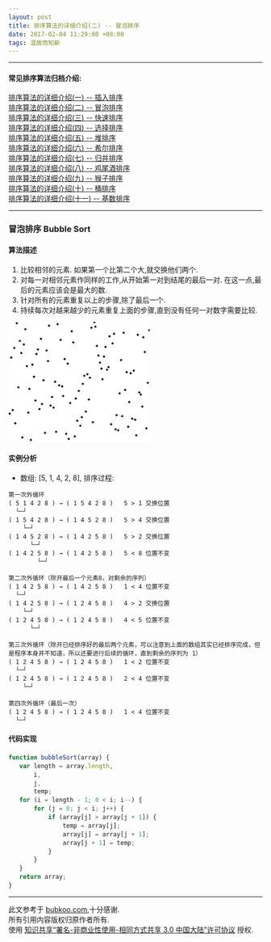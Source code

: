 ```yaml
---
layout: post
title: 排序算法的详细介绍(二) -- 冒泡排序
date: 2017-02-04 11:29:00 +08:00
tags: 温故而知新
---
```


***

#### 常见排序算法归档介绍:

[排序算法的详细介绍(一) -- 插入排序][insertion_sort]  
[排序算法的详细介绍(二) -- 冒泡排序][bubble_sort]  
[排序算法的详细介绍(三) -- 快速排序][quick_sort]  
[排序算法的详细介绍(四) -- 选择排序][selection_sort]  
[排序算法的详细介绍(五) -- 堆排序][heap_sort]  
[排序算法的详细介绍(六) -- 希尔排序][shell_sort]  
[排序算法的详细介绍(七) -- 归并排序][merge_sort]  
[排序算法的详细介绍(八) -- 鸡尾酒排序][cocktail_sort]  
[排序算法的详细介绍(九) -- 猴子排序][bogo_sort]  
[排序算法的详细介绍(十) -- 桶排序][bucket_sort]  
[排序算法的详细介绍(十一) -- 基数排序][radix_sort]  

***

### 冒泡排序 Bubble Sort

#### 算法描述

1. 比较相邻的元素. 如果第一个比第二个大,就交换他们两个.
2. 对每一对相邻元素作同样的工作,从开始第一对到结尾的最后一对. 在这一点,最后的元素应该会是最大的数.
3. 针对所有的元素重复以上的步骤,除了最后一个.
4. 持续每次对越来越少的元素重复上面的步骤,直到没有任何一对数字需要比较.

![Bubble_sort_animation][Bubble_sort_animation]

#### 实例分析
* 数组: [5, 1, 4, 2, 8], 排序过程:

```plain
第一次外循环
( 5 1 4 2 8 ) → ( 1 5 4 2 8 )   5 > 1 交换位置
  └─┘
( 1 5 4 2 8 ) → ( 1 4 5 2 8 )   5 > 4 交换位置
    └─┘
( 1 4 5 2 8 ) → ( 1 4 2 5 8 )   5 > 2 交换位置
      └─┘
( 1 4 2 5 8 ) → ( 1 4 2 5 8 )   5 < 8 位置不变
        └─┘

第二次外循环（除开最后一个元素8，对剩余的序列）
( 1 4 2 5 8 ) → ( 1 4 2 5 8 )   1 < 4 位置不变
  └─┘
( 1 4 2 5 8 ) → ( 1 2 4 5 8 )   4 > 2 交换位置
    └─┘
( 1 2 4 5 8 ) → ( 1 2 4 5 8 )   4 < 5 位置不变
      └─┘

第三次外循环（除开已经排序好的最后两个元素，可以注意到上面的数组其实已经排序完成，但是程序本身并不知道，所以还要进行后续的循环，直到剩余的序列为 1）
( 1 2 4 5 8 ) → ( 1 2 4 5 8 )   1 < 2 位置不变
  └─┘
( 1 2 4 5 8 ) → ( 1 2 4 5 8 )   2 < 4 位置不变
    └─┘

第四次外循环（最后一次）
( 1 2 4 5 8 ) → ( 1 2 4 5 8 )   1 < 4 位置不变
  └─┘
```

#### 代码实现

```JavaScript
function bubbleSort(array) {
   var length = array.length,
       i,
       j,
       temp;
   for (i = length - 1; 0 < i; i--) {
       for (j = 0; j < i; j++) {
           if (array[j] > array[j + 1]) {
               temp = array[j];
               array[j] = array[j + 1];
               array[j + 1] = temp;
           }
       }
   }
   return array;
}
```

***

此文参考于 [bubkoo.com][bubkoo.com],十分感谢.  
所有引用内容版权归原作者所有.  
使用 [知识共享“署名-非商业性使用-相同方式共享 3.0 中国大陆”许可协议][Lisence] 授权.

[bubkoo.com]: http://bubkoo.com/2014/01/17/sort-algorithm/archives/
[Lisence]: https://creativecommons.org/licenses/by-nc-sa/3.0/cn/

[insertion_sort]: /2017/02/sort-algorithm-1-insertion-sort/ 'insertion_sort'
[bubble_sort]: /2017/02/sort-algorithm-2-bubble-sort/ 'bubble_sort'
[quick_sort]: /2017/02/sort-algorithm-3-quick-sort/ 'quick_sort'
[selection_sort]: /2017/02/sort-algorithm-4-selection-sort/ 'selection_sort'
[heap_sort]: /2017/02/sort-algorithm-5-heap-sort/ 'heap_sort'
[shell_sort]: /2017/02/sort-algorithm-6-shell-sort/ 'shell_sort'
[merge_sort]: /2017/02/sort-algorithm-7-merge-sort/ 'merge_sort'
[cocktail_sort]: /2017/02/sort-algorithm-8-cocktail-sort/ 'cocktail_sort'
[bogo_sort]: /2017/02/sort-algorithm-9-bogo-sort/ 'bogo_sort'
[bucket_sort]: /2017/02/sort-algorithm-10-bucket-sort/ 'bucket_sort'
[radix_sort]: /2017/02/sort-algorithm-11-radix-sort/ 'radix_sort'

[Bubble_sort_animation]: /assets/images/sort_algorithm/Bubble_sort_animation.gif 'Bubble_sort_animation'